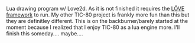 Lua drawing program w/ Love2d. As it is not finished it requires the [LÖVE framework](https://love2d.org/) to run. My other TIC-80 project is frankly more fun than this but they are definitley different. This is on the backburner/barely started at the moment because I realized that I enjoy TIC-80 as a lua engine more. I'll finish this someday.... maybe....


